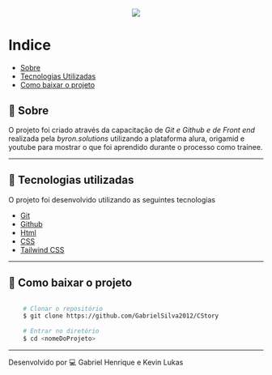 <h1 align="center">
  <a href="https://store.steampowered.com/app/730/CounterStrike_Global_Offensive/" target="_blank">
    <img src="https://seeklogo.com/images/C/csgo-logo-CAA0A4D48A-seeklogo.com.png" class="lg:h-60 md:h-24 h-16">
  </a>
</h1>

# Indice

- [Sobre](#-sobre)
- [Tecnologias Utilizadas](#-tecnologias-utilizadas)
- [Como baixar o projeto](#-Como-baixar-o-projeto)

## 🔖 Sobre

O projeto foi criado através da capacitação de *Git e Github e de Front end* realizada pela *byron.solutions* utilizando a plataforma alura, origamid e youtube para mostrar o que foi aprendido durante o processo como trainee.

---

## 🚀 Tecnologias utilizadas

O projeto foi desenvolvido utilizando as seguintes tecnologias

- [Git](https://git-scm.com/)
- [Github](https://github.com/)
- [Html](https://developer.mozilla.org/pt-BR/docs/Web/HTML)
- [CSS](https://developer.mozilla.org/pt-BR/docs/Web/CSS)
- [Tailwind CSS](https://tailwindcss.com/)

---

## 💾 Como baixar o projeto

```bash

    # Clonar o repositório
    $ git clone https://github.com/GabrielSilva2012/CStory
 
    # Entrar no diretório
    $ cd <nomeDoProjeto>

```
---
Desenvolvido por 💻 Gabriel Henrique e Kevin Lukas
